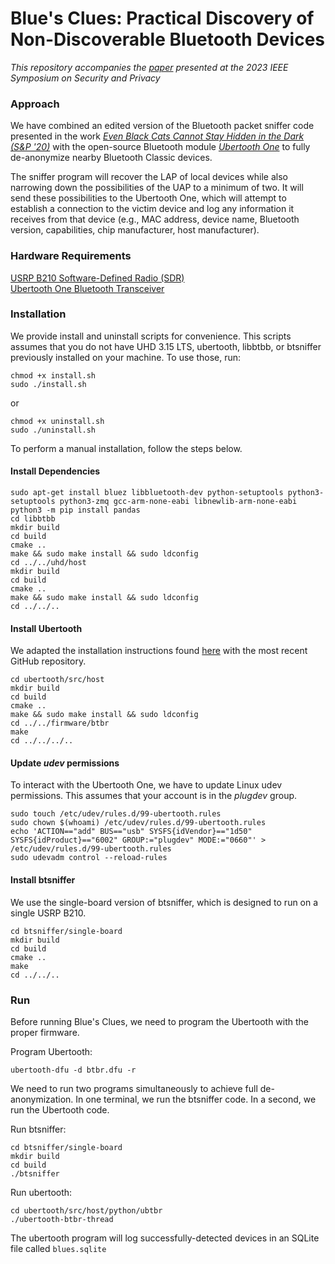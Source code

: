 # Blue's Clues: Practical Discovery of Non-Discoverable Bluetooth Devices #

*This repository accompanies the [paper](https://ieeexplore.ieee.org/document/10179358) presented at the 2023 IEEE Symposium on Security and Privacy*

### Approach ###

We have combined an edited version of the Bluetooth packet sniffer code presented in the work [*Even Black Cats Cannot Stay Hidden in the Dark (S&P '20)*](https://ieeexplore.ieee.org/document/9152700) with the open-source Bluetooth module [*Ubertooth One*](https://github.com/greatscottgadgets/ubertooth) to fully de-anonymize nearby Bluetooth Classic devices.

The sniffer program will recover the LAP of local devices while also narrowing down the possibilities of the UAP to a minimum of two. It will send these possibilities to the Ubertooth One, which will attempt to establish a connection to the victim device and log any information it receives from that device (e.g., MAC address, device name, Bluetooth version, capabilities, chip manufacturer, host manufacturer).

### Hardware Requirements ###

[USRP B210 Software-Defined Radio (SDR)](https://www.ettus.com/all-products/ub210-kit/)\
[Ubertooth One Bluetooth Transceiver](https://greatscottgadgets.com/ubertoothone/)

### Installation ###

We provide install and uninstall scripts for convenience. This scripts assumes that you do not have UHD 3.15 LTS, ubertooth, libbtbb, or btsniffer previously installed on your machine. To use those, run:
```
chmod +x install.sh
sudo ./install.sh
```
or
```
chmod +x uninstall.sh
sudo ./uninstall.sh
```

To perform a manual installation, follow the steps below.

#### Install Dependencies #####
```
sudo apt-get install bluez libbluetooth-dev python-setuptools python3-setuptools python3-zmq gcc-arm-none-eabi libnewlib-arm-none-eabi
python3 -m pip install pandas
cd libbtbb
mkdir build
cd build
cmake ..
make && sudo make install && sudo ldconfig
cd ../../uhd/host
mkdir build
cd build
cmake ..
make && sudo make install && sudo ldconfig
cd ../../..
```

#### Install Ubertooth ####

We adapted the installation instructions found [here](https://github.com/greatscottgadgets/ubertooth/wiki/Build-Guide) with the most recent GitHub repository.

```
cd ubertooth/src/host
mkdir build
cd build
cmake ..
make && sudo make install && sudo ldconfig
cd ../../firmware/btbr
make
cd ../../../..
```

#### Update *udev* permissions ####

To interact with the Ubertooth One, we have to update Linux udev permissions. This assumes that your account is in the *plugdev* group.
```
sudo touch /etc/udev/rules.d/99-ubertooth.rules
sudo chown $(whoami) /etc/udev/rules.d/99-ubertooth.rules
echo 'ACTION=="add" BUS=="usb" SYSFS{idVendor}=="1d50" SYSFS{idProduct}=="6002" GROUP:="plugdev" MODE:="0660"' > /etc/udev/rules.d/99-ubertooth.rules
sudo udevadm control --reload-rules
```

#### Install btsniffer ####

We use the single-board version of btsniffer, which is designed to run on a single USRP B210.

```
cd btsniffer/single-board
mkdir build
cd build
cmake ..
make
cd ../../..
```

### Run ###

Before running Blue's Clues, we need to program the Ubertooth with the proper firmware.

Program Ubertooth:

```
ubertooth-dfu -d btbr.dfu -r
```

We need to run two programs simultaneously to achieve full de-anonymization. In one terminal, we run the btsniffer code. In a second, we run the Ubertooth code.


Run btsniffer: 
```
cd btsniffer/single-board
mkdir build
cd build
./btsniffer
```

Run ubertooth:
```
cd ubertooth/src/host/python/ubtbr
./ubertooth-btbr-thread
```

The ubertooth program will log successfully-detected devices in an SQLite file called ```blues.sqlite```
